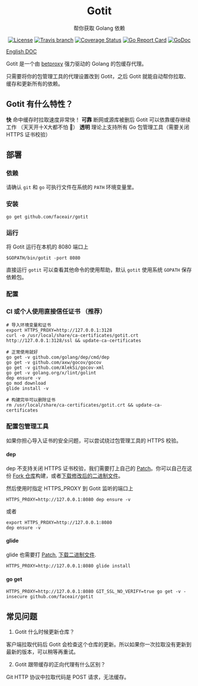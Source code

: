 <h1 align="center">Gotit</h1>
<p align="center">帮你获取 Golang 依赖</p>

<p align="center">
    <a href="https://raw.githubusercontent.com/faceair/gotit/master/LICENSE"><img src="https://img.shields.io/hexpm/l/plug.svg" alt="License"></a>
    <a href="https://travis-ci.org/faceair/gotit"><img src="https://img.shields.io/travis/faceair/gotit/master.svg?t=1529297795" alt="Travis branch"></a>
    <a href="https://coveralls.io/github/faceair/gotit?branch=master"><img src="https://coveralls.io/repos/github/faceair/gotit/badge.svg?branch=master&t=1529297795" alt="Coverage Status"></a>
    <a href="https://goreportcard.com/report/github.com/faceair/gotit"><img src="https://goreportcard.com/badge/github.com/faceair/gotit?t=1529297795" alt="Go Report Card"></a>
    <a href="https://godoc.org/github.com/faceair/gotit"><img src="https://godoc.org/github.com/faceair/gotit?status.svg" alt="GoDoc"></a>
</p>

[English DOC](README.md)

Gotit 是一个由 [betproxy](https://github.com/faceair/betproxy) 强力驱动的 Golang 的包缓存代理。

只需要将你的包管理工具的代理设置改到 Gotit，之后 Gotit 就能自动帮你拉取、缓存和更新所有的依赖。

## Gotit 有什么特性？

**快** 命中缓存时拉取速度非常快！
**可靠** 断网或源库被删后 Gotit 可以依靠缓存继续工作 （天天开十X大都不怕 🙌）
**透明** 理论上支持所有 Go 包管理工具（需要关闭 HTTPS 证书校验）

## 部署

### 依赖

请确认 `git` 和 `go` 可执行文件在系统的 `PATH` 环境变量里。

### 安装

```
go get github.com/faceair/gotit
```

### 运行

将 Gotit 运行在本机的 8080 端口上
```
$GOPATH/bin/gotit -port 8080
```
直接运行 `gotit` 可以查看其他命令的使用帮助，默认 `gotit` 使用系统 `GOPATH` 保存依赖包。

### 配置

### CI 或个人使用直接信任证书 （推荐）

```
# 导入环境变量和证书
export HTTPS_PROXY=http://127.0.0.1:3128
curl -o /usr/local/share/ca-certificates/gotit.crt http://127.0.0.1:3128/ssl && update-ca-certificates

# 正常使用就好
go get -v github.com/golang/dep/cmd/dep
go get -v github.com/axw/gocov/gocov
go get -v github.com/AlekSi/gocov-xml
go get -v golang.org/x/lint/golint
dep ensure -v
go mod download
glide install -v

# 构建完毕可以删除证书
rm /usr/local/share/ca-certificates/gotit.crt && update-ca-certificates
```

### 配置包管理工具

如果你担心导入证书的安全问题，可以尝试绕过包管理工具的 HTTPS 校验。

#### dep

dep 不支持关闭 HTTPS 证书校验，我们需要打上自己的 [Patch](https://github.com/faceair/dep/commit/43c5e6bf4597bc644a9326d16849b986076b7921)。你可以自己在这份 [Fork 仓库](https://github.com/faceair/dep)构建，或者[下载修改后的二进制文件](https://github.com/faceair/dep/releases/latest)。

然后使用时指定 HTTPS_PROXY 到 Gotit 监听的端口上
```
HTTPS_PROXY=http://127.0.0.1:8080 dep ensure -v
```
或者
```
export HTTPS_PROXY=http://127.0.0.1:8080
dep ensure -v
```

#### glide

glide 也需要打 [Patch](https://github.com/faceair/glide/commit/54b926f67677ed3a5e1b6354c491907d8e2cfabf), [下载二进制文件](https://github.com/faceair/glide/releases/latest).

```
HTTPS_PROXY=http://127.0.0.1:8080 glide install
```

#### go get

```
HTTPS_PROXY=http://127.0.0.1:8080 GIT_SSL_NO_VERIFY=true go get -v -insecure github.com/faceair/gotit
```

## 常见问题

1. Gotit 什么时候更新仓库？

客户端拉取代码后 Gotit 会检查这个仓库的更新。所以如果你一次拉取没有更新到最新的版本，可以稍等再重试。

2. Gotit 跟带缓存的正向代理有什么区别？

Git HTTP 协议中拉取代码是 POST 请求，无法缓存。

